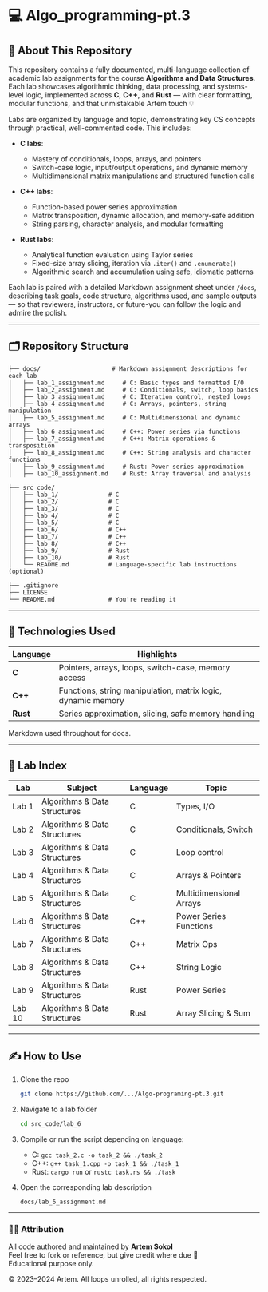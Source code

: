 # 💻 Algo_programming-pt.3

## 📖 About This Repository  

This repository contains a fully documented, multi-language collection of academic lab assignments for the course **Algorithms and Data Structures**. Each lab showcases algorithmic thinking, data processing, and systems-level logic, implemented across **C**, **C++**, and **Rust** — with clear formatting, modular functions, and that unmistakable Artem touch 💡

Labs are organized by language and topic, demonstrating key CS concepts through practical, well-commented code. This includes:

- **C labs**:  
  - Mastery of conditionals, loops, arrays, and pointers  
  - Switch-case logic, input/output operations, and dynamic memory  
  - Multidimensional matrix manipulations and structured function calls

- **C++ labs**:  
  - Function-based power series approximation  
  - Matrix transposition, dynamic allocation, and memory-safe addition  
  - String parsing, character analysis, and modular formatting

- **Rust labs**:  
  - Analytical function evaluation using Taylor series  
  - Fixed-size array slicing, iteration via `.iter()` and `.enumerate()`  
  - Algorithmic search and accumulation using safe, idiomatic patterns

Each lab is paired with a detailed Markdown assignment sheet under `/docs`, describing task goals, code structure, algorithms used, and sample outputs — so that reviewers, instructors, or future-you can follow the logic and admire the polish.

---

## 🗂 Repository Structure  

```
├── docs/                    # Markdown assignment descriptions for each lab
│   ├── lab_1_assignment.md     # C: Basic types and formatted I/O
│   ├── lab_2_assignment.md     # C: Conditionals, switch, loop basics
│   ├── lab_3_assignment.md     # C: Iteration control, nested loops
│   ├── lab_4_assignment.md     # C: Arrays, pointers, string manipulation
│   ├── lab_5_assignment.md     # C: Multidimensional and dynamic arrays
│   ├── lab_6_assignment.md     # C++: Power series via functions
│   ├── lab_7_assignment.md     # C++: Matrix operations & transposition
│   ├── lab_8_assignment.md     # C++: String analysis and character functions
│   ├── lab_9_assignment.md     # Rust: Power series approximation
│   ├── lab_10_assignment.md    # Rust: Array traversal and analysis

├── src_code/
│   ├── lab_1/              # C
│   ├── lab_2/              # C
│   ├── lab_3/              # C
│   ├── lab_4/              # C
│   ├── lab_5/              # C
│   ├── lab_6/              # C++
│   ├── lab_7/              # C++
│   ├── lab_8/              # C++
│   ├── lab_9/              # Rust
│   ├── lab_10/             # Rust
│   └── README.md           # Language-specific lab instructions (optional)

├── .gitignore
├── LICENSE
└── README.md               # You're reading it
```

---

## 🚀 Technologies Used  

| Language | Highlights |
|---------|------------|
| **C**     | Pointers, arrays, loops, switch-case, memory access |
| **C++**   | Functions, string manipulation, matrix logic, dynamic memory |
| **Rust**  | Series approximation, slicing, safe memory handling |

Markdown used throughout for docs.  

---

## 📎 Lab Index  

| Lab | Subject | Language | Topic |
|-----|---------|----------|-------|
| Lab 1  | Algorithms & Data Structures | C      | Types, I/O |
| Lab 2  | Algorithms & Data Structures | C      | Conditionals, Switch |
| Lab 3  | Algorithms & Data Structures | C      | Loop control |
| Lab 4  | Algorithms & Data Structures | C      | Arrays & Pointers |
| Lab 5  | Algorithms & Data Structures | C      | Multidimensional Arrays |
| Lab 6  | Algorithms & Data Structures | C++    | Power Series Functions |
| Lab 7  | Algorithms & Data Structures | C++    | Matrix Ops |
| Lab 8  | Algorithms & Data Structures | C++    | String Logic |
| Lab 9  | Algorithms & Data Structures | Rust   | Power Series |
| Lab 10 | Algorithms & Data Structures | Rust   | Array Slicing & Sum |

---

## ✍️ How to Use  

1. Clone the repo  
   ```bash
   git clone https://github.com/.../Algo-programing-pt.3.git
   ```

2. Navigate to a lab folder  
   ```bash
   cd src_code/lab_6
   ```

3. Compile or run the script depending on language:  
   - C: `gcc task_2.c -o task_2 && ./task_2`  
   - C++: `g++ task_1.cpp -o task_1 && ./task_1`  
   - Rust: `cargo run` or `rustc task.rs && ./task`  

4. Open the corresponding lab description  
   ```
   docs/lab_6_assignment.md
   ```

---

### 👨‍🎓 Attribution  

All code authored and maintained by **Artem Sokol**  
Feel free to fork or reference, but give credit where due 🙌  
Educational purpose only.

© 2023–2024 Artem. All loops unrolled, all rights respected.
